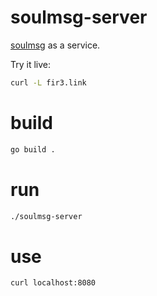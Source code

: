 # soulmsg-server

[soulmsg](https://github.com/derricw/soulmsg) as a service.

Try it live:
```bash
curl -L fir3.link
```

# build
```bash
go build .
```

# run
```bash
./soulmsg-server
```

# use
```bash
curl localhost:8080
```
